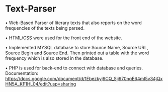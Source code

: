 # Text-Parser

• Web-Based Parser of literary texts that also reports on the word frequencies of the texts being parsed.

• HTML/CSS were used for the front end of the website.

• Implemented MYSQL database to store Source Name, Source URL, Source Begin and Source End. Then
printed out a table with the word frequency which is also stored in the database.

• PHP is used for back-end to connect with database and queries.
Documentation: https://docs.google.com/document/d/1Ebezkyj9CQ_Sjj970nqE64mI5v34jQxHN5A_KF1HL04/edit?usp=sharing
